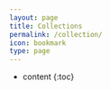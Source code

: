 ```yaml
---
layout: page
title: Collections
permalink: /collection/
icon: bookmark
type: page
---
```


* content
{:toc}



